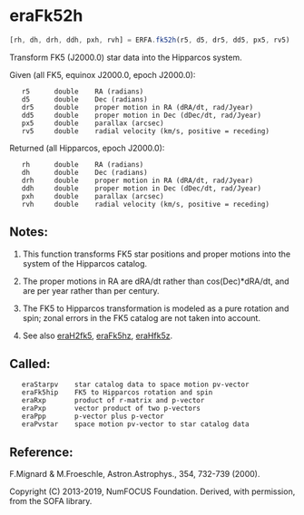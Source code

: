 # eraFk52h

```js
[rh, dh, drh, ddh, pxh, rvh] = ERFA.fk52h(r5, d5, dr5, dd5, px5, rv5)
```

Transform FK5 (J2000.0) star data into the Hipparcos system.

Given (all FK5, equinox J2000.0, epoch J2000.0):
```
   r5      double    RA (radians)
   d5      double    Dec (radians)
   dr5     double    proper motion in RA (dRA/dt, rad/Jyear)
   dd5     double    proper motion in Dec (dDec/dt, rad/Jyear)
   px5     double    parallax (arcsec)
   rv5     double    radial velocity (km/s, positive = receding)
```

Returned (all Hipparcos, epoch J2000.0):
```
   rh      double    RA (radians)
   dh      double    Dec (radians)
   drh     double    proper motion in RA (dRA/dt, rad/Jyear)
   ddh     double    proper motion in Dec (dDec/dt, rad/Jyear)
   pxh     double    parallax (arcsec)
   rvh     double    radial velocity (km/s, positive = receding)
```

## Notes:

1) This function transforms FK5 star positions and proper motions
   into the system of the Hipparcos catalog.

2) The proper motions in RA are dRA/dt rather than
   cos(Dec)*dRA/dt, and are per year rather than per century.

3) The FK5 to Hipparcos transformation is modeled as a pure
   rotation and spin;  zonal errors in the FK5 catalog are not
   taken into account.

4) See also [eraH2fk5][1], [eraFk5hz][2], [eraHfk5z][3].

## Called:
```
   eraStarpv    star catalog data to space motion pv-vector
   eraFk5hip    FK5 to Hipparcos rotation and spin
   eraRxp       product of r-matrix and p-vector
   eraPxp       vector product of two p-vectors
   eraPpp       p-vector plus p-vector
   eraPvstar    space motion pv-vector to star catalog data
```

## Reference:

   F.Mignard & M.Froeschle, Astron.Astrophys., 354, 732-739 (2000).

Copyright (C) 2013-2019, NumFOCUS Foundation.
Derived, with permission, from the SOFA library.


[1]: era.h2fk5.md
[2]: era.fk5hz.md
[3]: era.hfk5z.md
